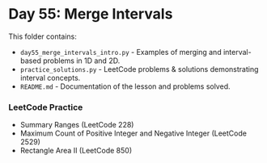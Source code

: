 # Day 55: Merge Intervals

This folder contains:
- `day55_merge_intervals_intro.py` - Examples of merging and interval-based problems in 1D and 2D.  
- `practice_solutions.py` - LeetCode problems & solutions demonstrating interval concepts.  
- `README.md` - Documentation of the lesson and problems solved.  

### LeetCode Practice
- Summary Ranges (LeetCode 228)
- Maximum Count of Positive Integer and Negative Integer (LeetCode 2529)
- Rectangle Area II (LeetCode 850)